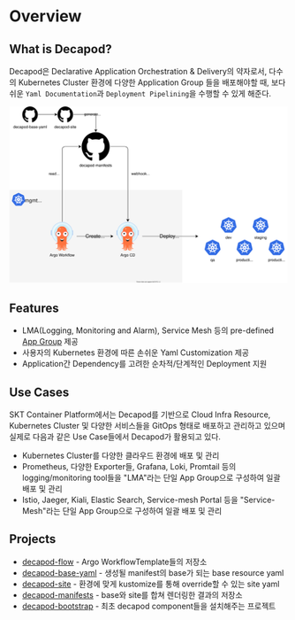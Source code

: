 # Overview
## What is Decapod?
Decapod은 Declarative Application Orchestration & Delivery의 약자로서, 다수의 Kubernetes Cluster 환경에 다양한 Application Group 들을 배포해야할 때, 보다 쉬운 `Yaml Documentation`과 `Deployment Pipelining`을 수행할 수 있게 해준다. 


![decapod-flow](assets/decapod-flow.svg)

## Features
* LMA(Logging, Monitoring and Alarm), Service Mesh 등의 pre-defined [App Group](glossary.md#app_group) 제공
* 사용자의 Kubernetes 환경에 따른 손쉬운 Yaml Customization 제공
* Application간 Dependency를 고려한 순차적/단계적인 Deployment 지원

## Use Cases
SKT Container Platform에서는 Decapod를 기반으로 Cloud Infra Resource, Kubernetes Cluster 및 다양한 서비스들을 GitOps 형태로 배포하고 관리하고 있으며 실제로 다음과 같은 Use Case들에서 Decapod가 활용되고 있다.

* Kubernetes Cluster를 다양한 클라우드 환경에 배포 및 관리
* Prometheus, 다양한 Exporter들, Grafana, Loki, Promtail 등의 logging/monitoring tool들을 "LMA"라는 단일 App Group으로 구성하여 일괄 배포 및 관리
* Istio, Jaeger, Kiali, Elastic Search, Service-mesh Portal 등을 "Service-Mesh"라는 단일 App Group으로 구성하여 일괄 배포 및 관리

## Projects
* [decapod-flow](https://github.com/openinfradev/decapod-flow) - Argo WorkflowTemplate들의 저장소
* [decapod-base-yaml](https://github.com/openinfradev/decapod-base-yaml) - 생성될 manifest의 base가 되는 base resource yaml
* [decapod-site](https://github.com/openinfradev/decapod-site) - 환경에 맞게 kustomize를 통해 override할 수 있는 site yaml
* [decapod-manifests](https://github.com/openinfradev/decapod-manifests) - base와 site를 합쳐 렌더링한 결과의 저장소
* [decapod-bootstrap](https://github.com/openinfradev/decapod-bootstrap) - 최초 decapod component들을 설치해주는 프로젝트
